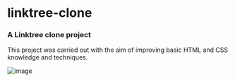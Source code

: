 # linktree-clone

### A Linktree clone project

This project was carried out with the aim of improving basic HTML and CSS knowledge and techniques.


![image](https://github.com/user-attachments/assets/eb348ff0-7d10-4617-b6a7-3cfb2eb0c35b)
